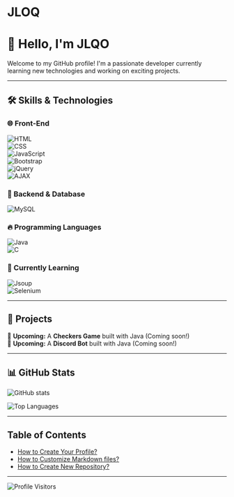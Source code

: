 # JLOQ
# 👋 Hello, I'm JLQO  

Welcome to my GitHub profile! I'm a passionate developer currently learning new technologies and working on exciting projects.  

---

## 🛠️ Skills & Technologies  
### 🌐 Front-End  
![HTML](https://img.shields.io/badge/-HTML5-E34F26?style=flat-square&logo=html5&logoColor=white)  
![CSS](https://img.shields.io/badge/-CSS3-1572B6?style=flat-square&logo=css3&logoColor=white)  
![JavaScript](https://img.shields.io/badge/-JavaScript-F7DF1E?style=flat-square&logo=javascript&logoColor=black)  
![Bootstrap](https://img.shields.io/badge/-Bootstrap-7952B3?style=flat-square&logo=bootstrap&logoColor=white)  
![jQuery](https://img.shields.io/badge/-jQuery-0769AD?style=flat-square&logo=jquery&logoColor=white)  
![AJAX](https://img.shields.io/badge/-AJAX-0078D7?style=flat-square&logo=windows-terminal&logoColor=white)  

### 💾 Backend & Database  
![MySQL](https://img.shields.io/badge/-MySQL-4479A1?style=flat-square&logo=mysql&logoColor=white)  

### 🔥 Programming Languages  
![Java](https://img.shields.io/badge/-Java-007396?style=flat-square&logo=java&logoColor=white)  
![C](https://img.shields.io/badge/-C-A8B9CC?style=flat-square&logo=c&logoColor=white)  

### 🚀 Currently Learning  
![Jsoup](https://img.shields.io/badge/-Jsoup-1572B6?style=flat-square&logo=java&logoColor=white)  
![Selenium](https://img.shields.io/badge/-Selenium-43B02A?style=flat-square&logo=selenium&logoColor=white)  

---

## 📌 Projects  
🚧 **Upcoming:** A **Checkers Game** built with Java (Coming soon!)  
🚧 **Upcoming:** A **Discord Bot** built with Java (Coming soon!)  

---

## 📊 GitHub Stats  
![GitHub stats](https://github-readme-stats.vercel.app/api?username=JLQO&show_icons=true&theme=dark)  

![Top Languages](https://github-readme-stats.vercel.app/api/top-langs/?username=JLQO&layout=compact&theme=dark)  

---

## Table of Contents
- [How to Create Your Profile?](how-to-create-your-profile)
- [How to Customize Markdown files?](how-to-customize-markdown-files)
- [How to Create New Repository?](how-to-create-new-repository)

---

![Profile Visitors](https://komarev.com/ghpvc/?username=JLQO&label=Profile+Views&color=blue&style=plastic)  
